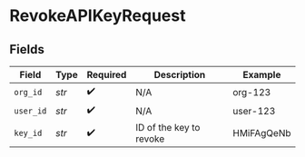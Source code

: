 # RevokeAPIKeyRequest


## Fields

| Field                   | Type                    | Required                | Description             | Example                 |
| ----------------------- | ----------------------- | ----------------------- | ----------------------- | ----------------------- |
| `org_id`                | *str*                   | :heavy_check_mark:      | N/A                     | org-123                 |
| `user_id`               | *str*                   | :heavy_check_mark:      | N/A                     | user-123                |
| `key_id`                | *str*                   | :heavy_check_mark:      | ID of the key to revoke | HMiFAgQeNb              |